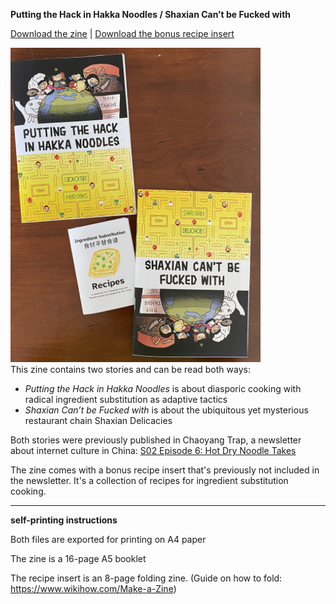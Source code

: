 **Putting the Hack in Hakka Noodles / Shaxian Can’t be Fucked with**

[Download the zine](https://yancong.github.io/zine/ChaoyangTrap-zine.pdf)  |  [Download the bonus recipe insert](https://yancong.github.io/zine/ChaoyangTrap-zine-recipe-insert.pdf)

<img src="zines.jpg" width="400">
<br>
This zine contains two stories and can be read both ways: 

* *Putting the Hack in Hakka Noodles* is about diasporic cooking with radical ingredient substitution as adaptive tactics
* *Shaxian Can’t be Fucked with* is about the ubiquitous yet mysterious restaurant chain Shaxian Delicacies

Both stories were previously published in Chaoyang Trap, a newsletter about internet culture in China: [S02 Episode 6: Hot Dry Noodle Takes](https://chaoyang.substack.com/p/shaxian-radicalism)

The zine comes with a bonus recipe insert that's previously not included in the newsletter. It's a collection of recipes for ingredient substitution cooking.

---------

**self-printing instructions**

Both files are exported for printing on A4 paper

The zine is a 16-page A5 booklet

The recipe insert is an 8-page folding zine. (Guide on how to fold: https://www.wikihow.com/Make-a-Zine)
